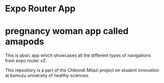 # Expo Router App
# pregnancy woman app called amapods
This is absic app which showcases all the different types of navigations from expo router v2.

This repository is a part of the Chikondi Milazi project on student innovation at kamuzu university of healthy sciences.

